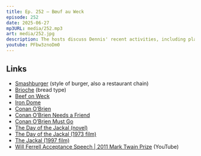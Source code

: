 ```yaml
---
title: Ep. 252 – Bœuf au Weck
episode: 252
date: 2025-06-27
mp3URL: media/252.mp3
art: media/252.jpg
description: The hosts discuss Dennis' recent activities, including planning a trip to South Haven and visiting a renowned Italian restaurant. Dennis shares his progress with healing a foot injury and his experiences working with painters at his property. Erik shares stories from his high school days and comments on the driving habits of an old carpool mom. They discuss their views on burger preferences, especially brioche buns, and share insights on making the perfect burger. The conversation shifts to political topics, including the U.S. bombing of Iran and its implications. They also delve into their current entertainment interests, highlighting shows like 'Barry', 'The Day of the Jackal', and 'Conan O'Brien's Mark Twain Award' speech. Dennis updates on his band, The Mojo Ride, and recent design work for their logo. The chat wraps up with a discussion on Erik's plans for visiting North Carolina and ends on a musical note with a song about Mondays.
youtube: PFbw3znoDm0
---
```


## Links

- [Smashburger](https://en.wikipedia.org/wiki/Smashburger) (style of burger, also a restaurant chain)
- [Brioche](https://en.wikipedia.org/wiki/Brioche) (bread type)
- [Beef on Weck](https://en.wikipedia.org/wiki/Beef_on_weck)
- [Iron Dome](https://en.wikipedia.org/wiki/Iron_Dome)
- [Conan O’Brien](https://en.wikipedia.org/wiki/Conan_O'Brien)
- [Conan O’Brien Needs a Friend](https://en.wikipedia.org/wiki/Conan_O'Brien_Needs_a_Friend)
- [Conan O’Brien Must Go](https://en.wikipedia.org/wiki/Conan_O'Brien_Must_Go)
- [The Day of the Jackal (novel)](https://en.wikipedia.org/wiki/The_Day_of_the_Jackal)
- [The Day of the Jackal (1973 film)](<https://en.wikipedia.org/wiki/The_Day_of_the_Jackal_(film)>)
- [The Jackal (1997 film)](<https://en.wikipedia.org/wiki/The_Jackal_(1997_film)>)
- [Will Ferrell Acceptance Speech | 2011 Mark Twain Prize](https://www.youtube.com/watch?v=y2ObE5_fg8k) (YouTube)

